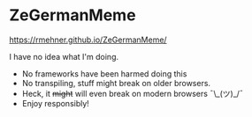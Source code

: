 # ZeGermanMeme

https://rmehner.github.io/ZeGermanMeme/

I have no idea what I'm doing.

- No frameworks have been harmed doing this
- No transpiling, stuff might break on older browsers.
- Heck, it ~~might~~ will even break on modern browsers ¯\\\_(ツ)\_/¯
- Enjoy responsibly!
